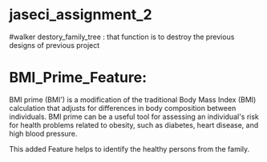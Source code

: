 # jaseci_assignment_2

#walker destory_family_tree : that function is to destroy the previous designs of previous project

# BMI_Prime_Feature: 
BMI prime (BMI') is a modification of the traditional Body Mass Index (BMI) calculation that adjusts for differences in body composition between individuals. BMI prime can be a useful tool for assessing an individual's risk for health problems related to obesity, such as diabetes, heart disease, and high blood pressure.

This added Feature helps to identify the healthy persons from the family.
